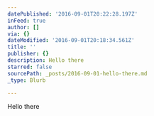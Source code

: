 ```yaml
---
datePublished: '2016-09-01T20:22:28.197Z'
inFeed: true
author: []
via: {}
dateModified: '2016-09-01T20:18:34.561Z'
title: ''
publisher: {}
description: Hello there
starred: false
sourcePath: _posts/2016-09-01-hello-there.md
_type: Blurb

---
```

Hello there